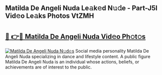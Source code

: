 ## Matilda De Angeli Nuda Le𝚊k𝚎d N𝚞𝚍e - Part-J5l Vid𝚎o Le𝚊ks Photos VtZMH

# <h2><a href="http://fbcdfj.evod.top/?m=Matilda+De+Angeli+Nuda">🔗 👉🔴 Matilda De Angeli Nuda Vid𝚎o Ph𝚘t𝚘s</a></h2>

[![Matilda De Angeli Nuda N𝚞d𝚎s](https://i.imgur.com/8V9OHl7.gif)](http://fbcdfj.evod.top/?m=Matilda+De+Angeli+Nuda)
Social media personality Matilda De Angeli Nuda specializing in dance and lifestyle content. A public figure Matilda De Angeli Nuda is an individual whose actions, beliefs, or achievements are of interest to the public. 
